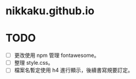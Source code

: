 # nikkaku.github.io

# TODO
- [ ] 更改使用 npm 管理 fontawesome。
- [ ] 整理 style.css。
- [ ] 檔案名暫定使用 h4 進行顯示，後續書寫規要訂定。
